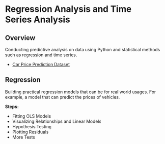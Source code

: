# Regression Analysis and Time Series Analysis

## Overview
Conducting predictive analysis on data using Python and statistical methods such as regression and time series.

- [Car Price Prediction Dataset](https://www.kaggle.com/datasets/hellbuoy/car-price-prediction)

## Regression
Building practical regression models that can be for real world usages. For example, a model that can predict the prices of vehicles.

**Steps:**
- Fitting OLS Models
- Visualizing Relationships and Linear Models
- Hypothesis Testing
- Plotting Residuals
- More Tests